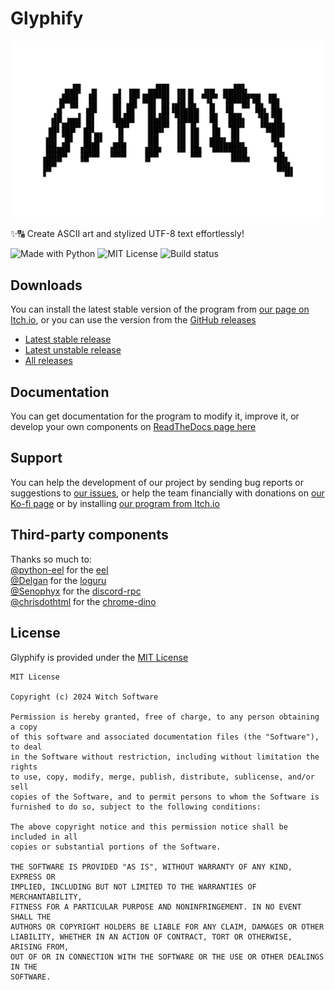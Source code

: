 # Glyphify

![Banner](https://github.com/witch-software/glyphify/blob/main/.github/readme-banner.png?raw=true)

✨🔠 Create ASCII art and stylized UTF-8 text effortlessly!

![Made with Python](https://img.shields.io/badge/Made%20with-Python-%23FFD242?logo=python&logoColor=white)
![MIT License](https://img.shields.io/badge/License-MIT-black.svg)
![Build status](https://github.com/witch-software/glyphify/actions/workflows/testing.yml/badge.svg?branch=main)


## Downloads

You can install the latest stable version of the program from [our page on Itch.io](https://witchsoftware.itch.io/glyphify), or you can use the version from the [GitHub releases](https://github.com/witch-software/glyphify/releases)

- [Latest stable release](https://witchsoftware.itch.io/glyphify)
- [Latest unstable release](https://github.com/witch-software/glyphify/releases/latest)
- [All releases](https://github.com/witch-software/glyphify/releases)

## Documentation

You can get documentation for the program to modify it, improve it, or develop your own components on [ReadTheDocs page here](https://glyphify.readthedocs.io/en/latest/)

## Support

You can help the development of our project by sending bug reports or suggestions to [our issues](https://github.com/witch-software/glyphify/issues), or help the team financially with donations on [our Ko-fi page](https://ko-fi.com/witchsoftware) or by installing [our program from Itch.io](witchsoftware.itch.io/glyphify)

## Third-party components

Thanks so much to: <br>
[@python-eel](https://github.com/python-eel) for the [eel](https://github.com/python-eel/Eel) <br>
[@Delgan](https://github.com/Delgan) for the [loguru](https://github.com/Delgan/loguru) <br>
[@Senophyx](https://github.com/Senophyx) for the [discord-rpc](https://github.com/Senophyx/Discord-RPC) <br>
[@chrisdothtml](https://github.com/chrisdothtml) for the [chrome-dino](https://github.com/chrisdothtml/chrome-dino) <br>


## License

Glyphify is provided under the [MIT License](https://github.com/witch-software/glyphify/blob/main/LICENSE)

```text
MIT License

Copyright (c) 2024 Witch Software

Permission is hereby granted, free of charge, to any person obtaining a copy
of this software and associated documentation files (the "Software"), to deal
in the Software without restriction, including without limitation the rights
to use, copy, modify, merge, publish, distribute, sublicense, and/or sell
copies of the Software, and to permit persons to whom the Software is
furnished to do so, subject to the following conditions:

The above copyright notice and this permission notice shall be included in all
copies or substantial portions of the Software.

THE SOFTWARE IS PROVIDED "AS IS", WITHOUT WARRANTY OF ANY KIND, EXPRESS OR
IMPLIED, INCLUDING BUT NOT LIMITED TO THE WARRANTIES OF MERCHANTABILITY,
FITNESS FOR A PARTICULAR PURPOSE AND NONINFRINGEMENT. IN NO EVENT SHALL THE
AUTHORS OR COPYRIGHT HOLDERS BE LIABLE FOR ANY CLAIM, DAMAGES OR OTHER
LIABILITY, WHETHER IN AN ACTION OF CONTRACT, TORT OR OTHERWISE, ARISING FROM,
OUT OF OR IN CONNECTION WITH THE SOFTWARE OR THE USE OR OTHER DEALINGS IN THE
SOFTWARE.
```